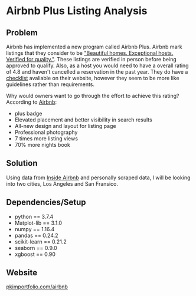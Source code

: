 # Airbnb Plus Listing Analysis

## Problem
Airbnb has implemented a new program called Airbnb Plus. Airbnb mark listings that they consider to be ["Beautiful homes. Exceptional hosts. Verified for quality."](airbnb.com/plus). These listings are verified in person before being approved to qualify. Also, as a host you would need to have a overall rating of 4.8 and haven't cancelled a reservation in the past year. They do have a [checklist](https://www.airbnb.com/b/plushomechecklist) avaliable on their website, however they seem to be more like guidelines rather than requirements.   

Why would owners want to go through the effort to achieve this rating? According to [Airbnb](airbnb.com/plus/host):

  *  plus badge
  * Elevated placement and better visibility in search results
  * All-new design and layout for listing page
  * Professional photography
  * 7 times more listing views
  * 70% more nights book 
## Solution
Using data from [Inside Airbnb](http://insideairbnb.com/get-the-data.html) and personally scraped data, I will be looking into two cities, Los Angeles and San Fransico. 

## Dependencies/Setup 
* python == 3.7.4
* Matplot-lib == 3.1.0
* numpy == 1.16.4
* pandas == 0.24.2
* scikit-learn == 0.21.2 
* seaborn == 0.9.0
* xgboost == 0.90


## Website
[pkimportfolio.com/airbnb](http://pkimportfolio.com/airbnb)

